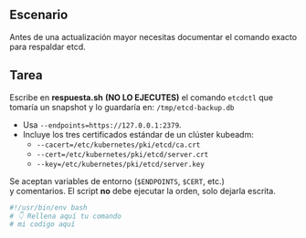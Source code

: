 ## Escenario
Antes de una actualización mayor necesitas documentar el comando
exacto para respaldar etcd.

## Tarea
Escribe en **respuesta.sh** **(NO LO EJECUTES)** el comando `etcdctl`
que tomaría un snapshot y lo guardaría en:
`/tmp/etcd-backup.db`

* Usa `--endpoints=https://127.0.0.1:2379`.
* Incluye los tres certificados estándar de un clúster kubeadm:
  * `--cacert=/etc/kubernetes/pki/etcd/ca.crt`
  * `--cert=/etc/kubernetes/pki/etcd/server.crt`
  * `--key=/etc/kubernetes/pki/etcd/server.key`

Se aceptan variables de entorno (`$ENDPOINTS`, `$CERT`, etc.)  
y comentarios. El script **no** debe ejecutar la orden,
solo dejarla escrita.

```bash
#!/usr/bin/env bash
# 👇 Rellena aquí tu comando
# mi codigo aquí
```
